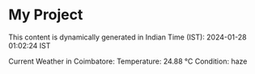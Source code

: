 # My Project

This content is dynamically generated in Indian Time (IST): 2024-01-28 01:02:24 IST


Current Weather in Coimbatore:
Temperature: 24.88 °C
Condition: haze
